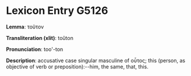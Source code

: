 # Lexicon Entry G5126

**Lemma**: τοῦτον

**Transliteration (xlit)**: toûton

**Pronunciation**: too'-ton

**Description**:
accusative case singular masculine of οὗτος; this (person, as objective of verb or preposition):--him, the same, that, this.
